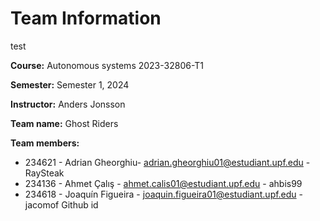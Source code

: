 # Team Information

test

**Course:** Autonomous systems 2023-32806-T1

**Semester:** Semester 1, 2024

**Instructor:** Anders Jonsson

**Team name:** Ghost Riders

**Team members:**

* 234621 - Adrian  Gheorghiu- adrian.gheorghiu01@estudiant.upf.edu - RaySteak
* 234136 - Ahmet Çalış - ahmet.calis01@estudiant.upf.edu - ahbis99
* 234618 - Joaquín Figueira - joaquin.figueira01@estudiant.upf.edu - jacomof Github id